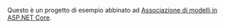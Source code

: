 Questo è un progetto di esempio abbinato ad [Associazione di modelli in ASP.NET Core](https://docs.microsoft.com/aspnet/core/mvc/models/model-binding).

